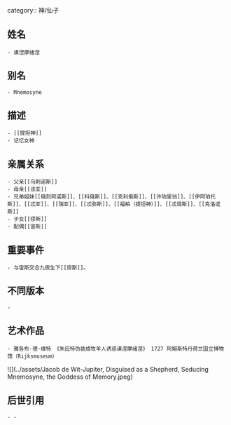 category:: 神/仙子
## 姓名
	- 谟涅摩绪涅
## 别名
	- Mnemosyne
## 描述
	- [[提坦神]]
	- 记忆女神
## 亲属关系
	- 父亲[[乌剌诺斯]]
	- 母亲[[该亚]]
	- 兄弟姐妹[[俄刻阿诺斯]]、[[科俄斯]]、[[克利俄斯]]、[[许珀里翁]]、[[伊阿珀托斯]]、[[忒亚]]、[[瑞亚]]、[[忒弥斯]]、[[福柏（提坦神）]]、[[忒堤斯]]、[[克洛诺斯]]
	- 子女[[缪斯]]
	- 配偶[[宙斯]]
## 重要事件
	- 与宙斯交合九夜生下[[缪斯]]。
## 不同版本
	-
## 艺术作品
	- 雅各布·德·维特 《朱庇特伪装成牧羊人诱惑谟涅摩绪涅》 1727 阿姆斯特丹荷兰国立博物馆（Rijksmuseum）
 ![](../assets/Jacob de Wit-Jupiter, Disguised as a Shepherd, Seducing Mnemosyne, the Goddess of Memory.jpeg)
## 后世引用
	- -
